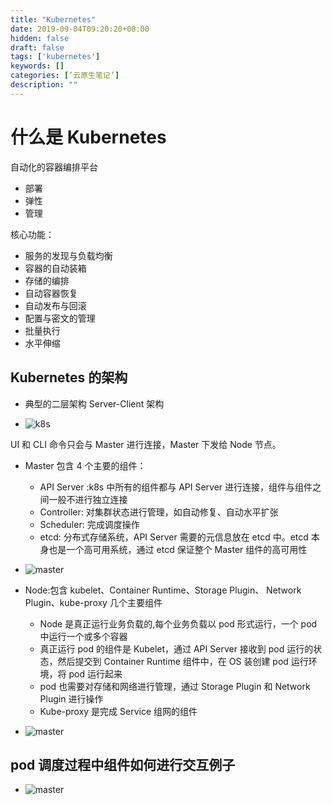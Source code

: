 ```yaml
---
title: "Kubernetes"
date: 2019-09-04T09:20:20+08:00
hidden: false
draft: false
tags: ['kubernetes']
keywords: []
categories: [‘云原生笔记’]
description: ""
---
```


 # 什么是 Kubernetes

 自动化的容器编排平台

 - 部署
 - 弹性
 - 管理

 核心功能：

 - 服务的发现与负载均衡
 - 容器的自动装箱
 - 存储的编排
 - 自动容器恢复
 - 自动发布与回滚
 - 配置与密文的管理
 - 批量执行
 - 水平伸缩

 ## Kubernetes 的架构

 - 典型的二层架构 Server-Client 架构

 - ![k8s](/img/k8s_structure.png)

 UI 和 CLI 命令只会与 Master 进行连接，Master 下发给 Node 节点。

 - Master 包含 4 个主要的组件：
   - API Server :k8s 中所有的组件都与 API Server 进行连接，组件与组件之间一般不进行独立连接
   - Controller: 对集群状态进行管理，如自动修复、自动水平扩张
   - Scheduler: 完成调度操作
   - etcd: 分布式存储系统，API Server 需要的元信息放在 etcd 中。etcd 本身也是一个高可用系统，通过 etcd 保证整个 Master 组件的高可用性

 - ![master](/img/master.png)

 - Node:包含 kubelet、Container Runtime、Storage Plugin、 Network Plugin、kube-proxy 几个主要组件
   - Node 是真正运行业务负载的,每个业务负载以 pod 形式运行，一个 pod 中运行一个或多个容器
   - 真正运行 pod 的组件是 Kubelet，通过 API Server 接收到 pod 运行的状态，然后提交到 Container Runtime 组件中，在 OS 装创建 pod 运行环境，将 pod 运行起来
   - pod 也需要对存储和网络进行管理，通过 Storage Plugin 和 Network Plugin 进行操作
   - Kube-proxy 是完成 Service 组网的组件

 - ![master](/img/node.png)

 ## pod 调度过程中组件如何进行交互例子

 - ![master](/img/pod_progress.png)

